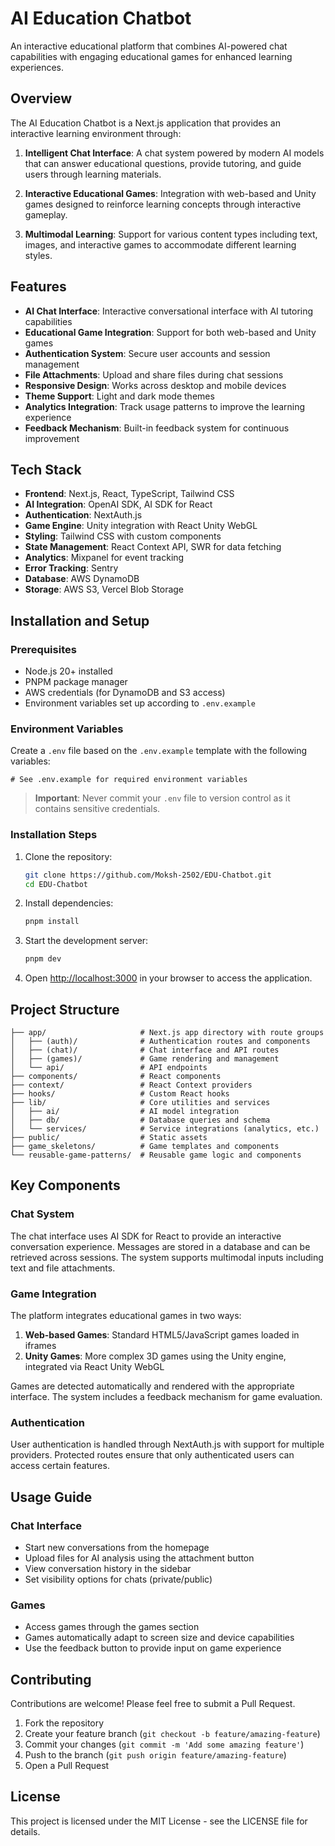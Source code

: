 # AI Education Chatbot

An interactive educational platform that combines AI-powered chat capabilities with engaging educational games for enhanced learning experiences.

## Overview

The AI Education Chatbot is a Next.js application that provides an interactive learning environment through:

1. **Intelligent Chat Interface**: A chat system powered by modern AI models that can answer educational questions, provide tutoring, and guide users through learning materials.

2. **Interactive Educational Games**: Integration with web-based and Unity games designed to reinforce learning concepts through interactive gameplay.

3. **Multimodal Learning**: Support for various content types including text, images, and interactive games to accommodate different learning styles.

## Features

- **AI Chat Interface**: Interactive conversational interface with AI tutoring capabilities
- **Educational Game Integration**: Support for both web-based and Unity games
- **Authentication System**: Secure user accounts and session management
- **File Attachments**: Upload and share files during chat sessions
- **Responsive Design**: Works across desktop and mobile devices
- **Theme Support**: Light and dark mode themes
- **Analytics Integration**: Track usage patterns to improve the learning experience
- **Feedback Mechanism**: Built-in feedback system for continuous improvement

## Tech Stack

- **Frontend**: Next.js, React, TypeScript, Tailwind CSS
- **AI Integration**: OpenAI SDK, AI SDK for React
- **Authentication**: NextAuth.js
- **Game Engine**: Unity integration with React Unity WebGL
- **Styling**: Tailwind CSS with custom components
- **State Management**: React Context API, SWR for data fetching
- **Analytics**: Mixpanel for event tracking
- **Error Tracking**: Sentry
- **Database**: AWS DynamoDB
- **Storage**: AWS S3, Vercel Blob Storage

## Installation and Setup

### Prerequisites

- Node.js 20+ installed
- PNPM package manager
- AWS credentials (for DynamoDB and S3 access)
- Environment variables set up according to `.env.example`

### Environment Variables

Create a `.env` file based on the `.env.example` template with the following variables:

```
# See .env.example for required environment variables
```

> **Important**: Never commit your `.env` file to version control as it contains sensitive credentials.

### Installation Steps

1. Clone the repository:
   ```bash
   git clone https://github.com/Moksh-2502/EDU-Chatbot.git
   cd EDU-Chatbot
   ```

2. Install dependencies:
   ```bash
   pnpm install
   ```

3. Start the development server:
   ```bash
   pnpm dev
   ```

4. Open [http://localhost:3000](http://localhost:3000) in your browser to access the application.

## Project Structure

```
├── app/                     # Next.js app directory with route groups
│   ├── (auth)/              # Authentication routes and components
│   ├── (chat)/              # Chat interface and API routes
│   ├── (games)/             # Game rendering and management
│   └── api/                 # API endpoints
├── components/              # React components
├── context/                 # React Context providers
├── hooks/                   # Custom React hooks
├── lib/                     # Core utilities and services
│   ├── ai/                  # AI model integration
│   ├── db/                  # Database queries and schema
│   └── services/            # Service integrations (analytics, etc.)
├── public/                  # Static assets
├── game_skeletons/          # Game templates and components
└── reusable-game-patterns/  # Reusable game logic and components
```

## Key Components

### Chat System

The chat interface uses AI SDK for React to provide an interactive conversation experience. Messages are stored in a database and can be retrieved across sessions. The system supports multimodal inputs including text and file attachments.

### Game Integration

The platform integrates educational games in two ways:

1. **Web-based Games**: Standard HTML5/JavaScript games loaded in iframes
2. **Unity Games**: More complex 3D games using the Unity engine, integrated via React Unity WebGL

Games are detected automatically and rendered with the appropriate interface. The system includes a feedback mechanism for game evaluation.

### Authentication

User authentication is handled through NextAuth.js with support for multiple providers. Protected routes ensure that only authenticated users can access certain features.

## Usage Guide

### Chat Interface

- Start new conversations from the homepage
- Upload files for AI analysis using the attachment button
- View conversation history in the sidebar
- Set visibility options for chats (private/public)

### Games

- Access games through the games section
- Games automatically adapt to screen size and device capabilities
- Use the feedback button to provide input on game experience

## Contributing

Contributions are welcome! Please feel free to submit a Pull Request.

1. Fork the repository
2. Create your feature branch (`git checkout -b feature/amazing-feature`)
3. Commit your changes (`git commit -m 'Add some amazing feature'`)
4. Push to the branch (`git push origin feature/amazing-feature`)
5. Open a Pull Request

## License

This project is licensed under the MIT License - see the LICENSE file for details.
